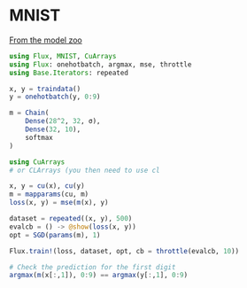 # MNIST

[From the model zoo](https://github.com/FluxML/model-zoo/blob/master/mnist/mnist.jl)

```Julia
using Flux, MNIST, CuArrays
using Flux: onehotbatch, argmax, mse, throttle
using Base.Iterators: repeated

x, y = traindata()
y = onehotbatch(y, 0:9)

m = Chain(
    Dense(28^2, 32, σ),
    Dense(32, 10),
    softmax
)

using CuArrays
# or CLArrays (you then need to use cl

x, y = cu(x), cu(y)
m = mapparams(cu, m)
loss(x, y) = mse(m(x), y)

dataset = repeated((x, y), 500)
evalcb = () -> @show(loss(x, y))
opt = SGD(params(m), 1)

Flux.train!(loss, dataset, opt, cb = throttle(evalcb, 10))

# Check the prediction for the first digit
argmax(m(x[:,1]), 0:9) == argmax(y[:,1], 0:9)
```
